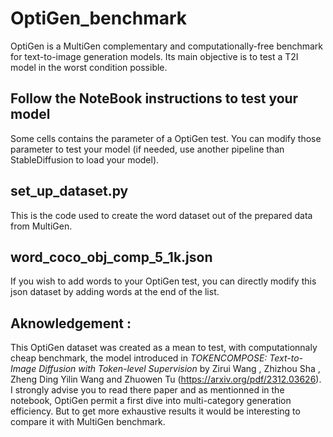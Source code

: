 # OptiGen_benchmark
OptiGen is a MultiGen complementary and computationally-free benchmark for text-to-image generation models. Its main objective is to test a T2I model in the worst condition possible.


## Follow the NoteBook instructions to test your model
Some cells contains the parameter of a OptiGen test. You can modify those parameter to test your model (if needed, use another pipeline than StableDiffusion to load your model).

## set_up_dataset.py
This is the code used to create the word dataset out of the prepared data from MultiGen.

## word_coco_obj_comp_5_1k.json
If you wish to add words to your OptiGen test, you can directly modify this json dataset by adding words at the end of the list.

## Aknowledgement :

This OptiGen dataset was created as a mean to test, with computationnaly cheap benchmark, the model introduced in *TOKENCOMPOSE: Text-to-Image Diffusion with Token-level Supervision* by Zirui Wang , Zhizhou Sha , Zheng Ding Yilin Wang and Zhuowen Tu (https://arxiv.org/pdf/2312.03626). 
I strongly advise you to read there paper and as mentionned in the notebook, OptiGen permit a first dive into multi-category generation efficiency. But to get more exhaustive results it would be interesting to compare it with MultiGen benchmark.

